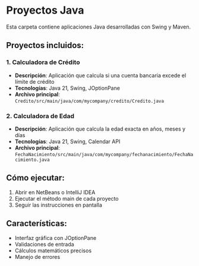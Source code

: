 # Proyectos Java

Esta carpeta contiene aplicaciones Java desarrolladas con Swing y Maven.

## Proyectos incluidos:

### 1. Calculadora de Crédito
- **Descripción**: Aplicación que calcula si una cuenta bancaria excede el límite de crédito
- **Tecnologías**: Java 21, Swing, JOptionPane
- **Archivo principal**: `Credito/src/main/java/com/mycompany/credito/Credito.java`

### 2. Calculadora de Edad
- **Descripción**: Aplicación que calcula la edad exacta en años, meses y días
- **Tecnologías**: Java 21, Swing, Calendar API
- **Archivo principal**: `FechaNacimiento/src/main/java/com/mycompany/fechanacimiento/FechaNacimiento.java`

## Cómo ejecutar:
1. Abrir en NetBeans o IntelliJ IDEA
2. Ejecutar el método main de cada proyecto
3. Seguir las instrucciones en pantalla

## Características:
- Interfaz gráfica con JOptionPane
- Validaciones de entrada
- Cálculos matemáticos precisos
- Manejo de errores
